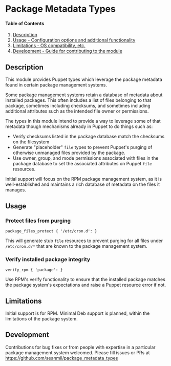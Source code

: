 # Package Metadata Types

#### Table of Contents

1. [Description](#description)
2. [Usage - Configuration options and additional functionality](#usage)
3. [Limitations - OS compatibility, etc.](#limitations)
4. [Development - Guide for contributing to the module](#development)

## Description

This module provides Puppet types which leverage the package metadata found in certain
package management systems.

Some package management systems retain a database of metadata about installed packages.
This often includes a list of files belonging to that package, sometimes including
checksums, and sometimes including additional attributes such as the intended
file owner or permissions.

The types in this module intend to provide a way to leverage some of that metadata
though mechanisms already in Puppet to do things such as:

* Verify checksums listed in the package database match the checksums on the filesystem
* Generate "placeholder" `file` types to prevent Puppet's purging of otherwise unmanaged
  files provided by the package.
* Use owner, group, and mode permissions associated with files in the package database
  to set the associated attributes on Puppet `file` resources.

Initial support will focus on the RPM package management system, as it is well-established
and maintains a rich database of metadata on the files it manages.

## Usage

### Protect files from purging

```
package_files_protect { '/etc/cron.d': }
```

This will generate stub `file` resources to prevent purging for all files under `/etc/cron.d/*`
that are known to the package management system.

### Verify installed package integrity

```
verify_rpm { 'package': }
```

Use RPM's verify functionality to ensure that the installed package matches the package
system's expectations and raise a Puppet resource error if not.

## Limitations

Initial support is for RPM. Minimal Deb support is planned, within the limitations
of the package system.

## Development

Contributions for bug fixes or from people with expertise in a particular package
management system welcomed. Please fill issues or PRs at
https://github.com/seanmil/package_metadata_types
